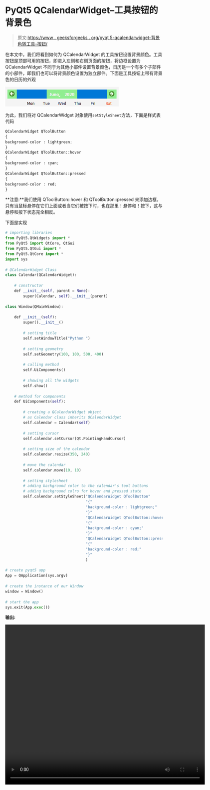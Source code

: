 # PyQt5 QCalendarWidget–工具按钮的背景色

> 原文:[https://www . geeksforgeeks . org/pyqt 5-qcalendarwidget-背景色转工具-按钮/](https://www.geeksforgeeks.org/pyqt5-qcalendarwidget-background-color-to-the-tool-buttons/)

在本文中，我们将看到如何为 QCalendarWidget 的工具按钮设置背景颜色。工具按钮是顶部可用的按钮，即进入左侧和右侧页面的按钮，将边框设置为 QCalendarWidget 不同于为其他小部件设置背景颜色，日历是一个有多个子部件的小部件，即我们也可以将背景颜色设置为独立部件。下面是工具按钮上带有背景色的日历的外观

![](img/8636e1290a60adc7e2e957c0aa7eba5b.png)

为此，我们将对 QCalendarWidget 对象使用`setStyleSheet`方法，下面是样式表代码

```py
QCalendarWidget QToolButton
{
background-color : lightgreen;
}
QCalendarWidget QToolButton::hover
{
background-color : cyan;
}
QCalendarWidget QToolButton::pressed
{
background-color : red;
}

```

**注意:**我们使用 QToolButton::hover 和 QToolButton::pressed 来添加边框，只有当鼠标悬停在它们上面或者当它们被按下时，也在那里！悬停和！按下，这与悬停和按下状态完全相反。

下面是实现

```py
# importing libraries
from PyQt5.QtWidgets import * 
from PyQt5 import QtCore, QtGui
from PyQt5.QtGui import * 
from PyQt5.QtCore import * 
import sys

# QCalendarWidget Class
class Calendar(QCalendarWidget):

    # constructor
    def __init__(self, parent = None):
        super(Calendar, self).__init__(parent)

class Window(QMainWindow):

    def __init__(self):
        super().__init__()

        # setting title
        self.setWindowTitle("Python ")

        # setting geometry
        self.setGeometry(100, 100, 500, 400)

        # calling method
        self.UiComponents()

        # showing all the widgets
        self.show()

    # method for components
    def UiComponents(self):

        # creating a QCalendarWidget object
        # as Calendar class inherits QCalendarWidget
        self.calendar = Calendar(self)

        # setting cursor
        self.calendar.setCursor(Qt.PointingHandCursor)

        # setting size of the calendar
        self.calendar.resize(350, 240)

        # move the calendar
        self.calendar.move(10, 10)

        # setting stylesheet
        # adding background color to the calendar's tool buttons
        # adding background colro for hover and pressed state
        self.calendar.setStyleSheet("QCalendarWidget QToolButton"
                                    "{"
                                    "background-color : lightgreen;"
                                    "}"
                                    "QCalendarWidget QToolButton::hover"
                                    "{"
                                    "background-color : cyan;"
                                    "}"
                                    "QCalendarWidget QToolButton::pressed"
                                    "{"
                                    "background-color : red;"
                                    "}"
                                    )

# create pyqt5 app
App = QApplication(sys.argv)

# create the instance of our Window
window = Window()

# start the app
sys.exit(App.exec())
```

**输出:**

<video class="wp-video-shortcode" id="video-434781-1" width="640" height="512" preload="metadata" controls=""><source type="video/mp4" src="https://media.geeksforgeeks.org/wp-content/uploads/20200618001832/Python-2020-06-18-00-17-56.mp4?_=1">[https://media.geeksforgeeks.org/wp-content/uploads/20200618001832/Python-2020-06-18-00-17-56.mp4](https://media.geeksforgeeks.org/wp-content/uploads/20200618001832/Python-2020-06-18-00-17-56.mp4)</video>